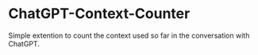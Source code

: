 # ChatGPT-Context-Counter
Simple extention to count the context used so far in the conversation with ChatGPT.
